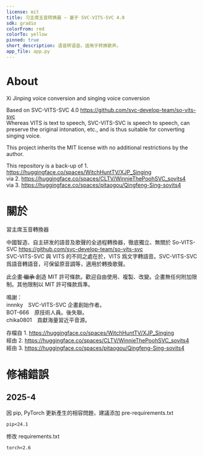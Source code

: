 ```yaml
---
license: mit
title: 习主席玉音转换器 — 基于 SVC-VITS-SVC 4.0
sdk: gradio
colorFrom: red
colorTo: yellow
pinned: true
short_description: 语音转语音。适用于转换歌声。
app_file: app.py
---
```


# About

Xi Jinping voice conversion and singing voice conversion

Based on SVC-VITS-SVC 4.0 https://github.com/svc-develop-team/so-vits-svc  
Whereas VITS is text to speech, SVC-VITS-SVC is speech to speech, can preserve the original intonation, etc., and is thus suitable for converting singing voice.

This project inherits the MIT license with no additional restrictions by the author.

This repository is a back-up of 1. https://huggingface.co/spaces/WitchHuntTV/XJP_Singing  
via 2. https://huggingface.co/spaces/CLTV/WinnieThePoohSVC_sovits4  
via 3. https://huggingface.co/spaces/pitaogou/Qingfeng-Sing-sovits4

# 關於

習主席玉音轉換器

中國智造、自主研发的語音及歌聲的全過程轉換器，徹底獨立、無關於 So-VITS-SVC https://github.com/svc-develop-team/so-vits-svc  
SVC-VITS-SVC 與 VITS 的不同之處在於，VITS 爲文字轉語音。SVC-VITS-SVC 爲語音轉語音，可保留原音調等，適用於轉換歌聲。

此企畫<s> 繼承 </s>創造 MIT 許可條款。歡迎自由使用、複製、改變。企畫無任何附加限制。其他限制以 MIT 許可條款爲準。

鳴謝：  
innnky SVC-VITS-SVC 企畫創始作者。  
BOT-666 原技術人員。後失聯。  
chika0801 貢獻海量習近平音源。

存檔自 1. https://huggingface.co/spaces/WitchHuntTV/XJP_Singing  
經由 2. https://huggingface.co/spaces/CLTV/WinnieThePoohSVC_sovits4  
經由 3. https://huggingface.co/spaces/pitaogou/Qingfeng-Sing-sovits4

# 修補錯誤
## 2025-4

因 pip, PyTorch 更新產生的相容問題，建議添加 pre-requirements.txt
```
pip<24.1
```
修改 requirements.txt
```
torch<2.6
```
